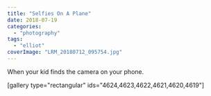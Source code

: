 ```yaml
---
title: "Selfies On A Plane"
date: 2018-07-19
categories: 
  - "photography"
tags: 
  - "elliot"
coverImage: "LRM_20180712_095754.jpg"
---
```


When your kid finds the camera on your phone.

\[gallery type="rectangular" ids="4624,4623,4622,4621,4620,4619"\]
